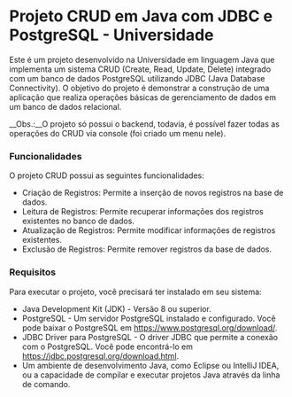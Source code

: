 # Projeto CRUD em Java com JDBC e PostgreSQL - Universidade
Este é um projeto desenvolvido na Universidade em linguagem Java que implementa um sistema CRUD (Create, Read, Update, Delete) integrado com um banco de dados PostgreSQL utilizando JDBC (Java Database Connectivity). O objetivo do projeto é demonstrar a construção de uma aplicação que realiza operações básicas de gerenciamento de dados em um banco de dados relacional.

__Obs.:__O projeto só possui o backend, todavia, é possível fazer todas as operações do CRUD via console (foi criado um menu nele). 

### Funcionalidades
O projeto CRUD possui as seguintes funcionalidades:

- Criação de Registros: Permite a inserção de novos registros na base de dados.
- Leitura de Registros: Permite recuperar informações dos registros existentes no banco de dados.
- Atualização de Registros: Permite modificar informações de registros existentes.
- Exclusão de Registros: Permite remover registros da base de dados.

### Requisitos
Para executar o projeto, você precisará ter instalado em seu sistema:

- Java Development Kit (JDK) - Versão 8 ou superior.
- PostgreSQL - Um servidor PostgreSQL instalado e configurado. Você pode baixar o PostgreSQL em https://www.postgresql.org/download/.
- JDBC Driver para PostgreSQL - O driver JDBC que permite a conexão com o PostgreSQL. Você pode encontrá-lo em https://jdbc.postgresql.org/download.html.
- Um ambiente de desenvolvimento Java, como Eclipse ou IntelliJ IDEA, ou a capacidade de compilar e executar projetos Java através da linha de comando.
